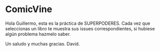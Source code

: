# ComicVine

Hola Guillermo, esta es la práctica de SUPERPODERES. 
Cada vez que seleccionas un libro te muestra sus issues correspondientes, si hubiese algún problema hazmelo saber.

Un saludo y muchas gracias.
David.